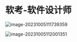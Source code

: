 # 软考-软件设计师

![image-20231005111739359](https://blog-1257196793.cos.ap-beijing.myqcloud.com/image-20231005111739359.png)

![image-20231005112001351](https://blog-1257196793.cos.ap-beijing.myqcloud.com/image-20231005112001351.png)